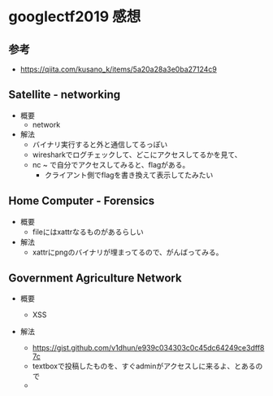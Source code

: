 # googlectf2019 感想


## 参考
- https://qiita.com/kusano_k/items/5a20a28a3e0ba27124c9

## Satellite - networking 
- 概要
    - network
- 解法
    - バイナリ実行すると外と通信してるっぽい
    - wiresharkでログチェックして、どこにアクセスしてるかを見て、
    - nc ~ で自分でアクセスしてみると、flagがある。
        - クライアント側でflagを書き換えて表示してたみたい

## Home Computer - Forensics

- 概要
    - fileにはxattrなるものがあるらしい
- 解法
    - xattrにpngのバイナリが埋まってるので、がんばってみる。

## Government Agriculture Network

- 概要
    - XSS
    
- 解法
    - https://gist.github.com/v1dhun/e939c034303c0c45dc64249ce3dff87c
    - textboxで投稿したものを、すぐadminがアクセスしに来るよ、とあるので
    - <script>を埋め込んで置くと、adminのクッキーを持った状態で自分で用意したサイトに飛ばすことができる
    - アクセス確認用にこういうサイトがある
        - https://postb.in/
    - URLにクッキーを埋め込ませてアクセスさせればOK
    
    
## Stop GAN - Pwn

- 概要
    - pwn
- 解法
    - 入力でスタックオーバーフローさせたら終わり     